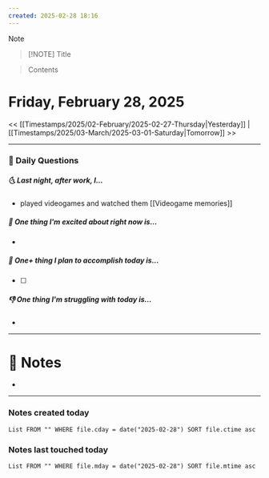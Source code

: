```yaml
---
created: 2025-02-28 18:16
---
```


> [!NOTE]
> > [!NOTE] Title

> Contents
# Friday, February 28, 2025

<< [[Timestamps/2025/02-February/2025-02-27-Thursday|Yesterday]] | [[Timestamps/2025/03-March/2025-03-01-Saturday|Tomorrow]] >>

---
### 📅 Daily Questions
##### 🌜 Last night, after work, I...
- played videogames and watched them [[Videogame memories]]

##### 🙌 One thing I'm excited about right now is...
- 

##### 🚀 One+ thing I plan to accomplish today is...
- [ ] 

##### 👎 One thing I'm struggling with today is...
- 

---
# 📝 Notes
- 

---
### Notes created today
```dataview
List FROM "" WHERE file.cday = date("2025-02-28") SORT file.ctime asc
```

### Notes last touched today
```dataview
List FROM "" WHERE file.mday = date("2025-02-28") SORT file.mtime asc
```